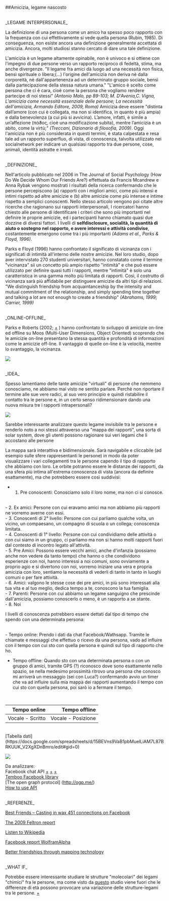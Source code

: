 ##Amicizia, legame nascosto

<br>
_LEGAME INTERPERSONALE_

La definizione di una persona come un amico ha spesso poco rapporto con la frequenza con cui effettivamente si vede quella persona (Rubin, 1985). Di conseguenza, non esiste ancora una definizione generalmente accettata di amicizia. Ancora, molti studiosi stanno cercato di dare una tale definizione.

L'amicizia è un legame altamente opinabile, non è univoco e si ottiene con l'impegno di due persone verso un rapporto reciproco di fedeltà, stima, ma anche divergenze. "Il legame fra amici dà luogo ad una necessità non fisica, bensì spirituale o libera;(...) l'origine dell'amicizia non deriva nè dalla corporeità, nè dall'appartenenza ad un determinato gruppo sociale, bensì dalla partecipazione della stessa natura umana."
"L'amico è scelto come persona che ci è cara, cioè come la persona che vogliamo rendere partecipe di noi stessi"
*(Antonio Malo, pp 89-103; M. D'Avenia,C. Vigna, L'amicizia come necessità essenziale delle persone; La necessità dell'amicizia, Armando Editore, 2009, Roma)*
Amicizia deve essere "distinta dall’amore (con cui è collegata, ma non si identifica, in quanto è più ampia) 
e dalla benevolenza (a cui più si avvicina). L’amore, infatti, è simile a un’affezione (πάϑος, cioè una modificazione subita), mentre l’amicizia è un abito, come la virtù;" *(Treccani, Dizionario di filosofia, 2009)*. Oggi l'amicizia non è più considerata in questi termini, è stata calpestata e resa tale ad un rapporto superfluo, di vista, di conoscenza, talvolta utilizzato nei socialnetwork per indicare un qualsiasi rapporto tra due persone, cose, animali, identità astratte e irreali. 

<br>
_DEFINIZIONE_

Nell'articolo pubblicato nel 2006 in The Journal of Social Psychology (How Do We Decide Whom Our Friends Are?) effettuata da Francis Mcandrew e Anna Rybak vengono mostrati i risultati della ricerca confermando che le persone percepiscono (a) rapporti con i migliori amici, come più intensi e intimi rispetto ad altre amicizie e (b) altre amicizie come più intense e intime rispetto a semplici conoscenti. Nello stesso articolo vengono poi citate altre ricerche che ragionano sui rapporti interpersonali, I ricercatori hanno chiesto alle persone di identificare i criteri che sono più importanti nel definire le proprie amicizie, ed i partecipanti hanno chiamato quasi due dozzine di diversi fattori. I livelli di **selfdisclosure, socialità, la quantità di aiuto o sostegno nel rapporto, e avere interessi e attività condivise**, costantemente emergono come tra i più importanti *(Adams et al., Parks & Floyd, 1996)*.

Parks e Floyd (1996) hanno confrontato il significato di vicinanza con i significati di intimità all'interno delle nostre amicizie. Nel loro studio, dopo aver intervistato 270 studenti universitari, hanno constatato come il termine "vicinanza" sii un concetto più ampio rispetto "intimità" e che può essere utilizzato per definire quasi tutti i rapporti, mentre "intimità" è solo una caratteristica in una gamma molto più limitata di rapporti. Così, il costrutto di vicinanza sarà più affidabile per distinguere amicizie da altri tipi di relazioni. "We distinguish friendship from acquaintanceship by the intensity and mutual commitment of the relationship, and simply spending time together and talking a lot are not enough to create a friendship" *(Abrahams, 1999; Carrier, 1999)*

<br>
_ONLINE-OFFLINE_

Parks e Roberts (2002; [+](https://medium.com/@jenkienzle/how-do-you-meet-someone-online-ec38d729a083#.vcajcj6iq) ) hanno confrontato lo sviluppo di amicizie on-line ed offline su Moos (Multi-User Dimensions, Object Oriented) scoprendo che le amicizie on-line presentano la stessa quantità e profondità di informazioni come le amicizie off-line. Il vantaggio di quelle on-line è la velocità, mentre lo svantaggio, la vicinanza.


![](http://i.imgur.com/lsCu8xw.jpg)


<br>
_IDEA_

Spesso lamentiamo delle tante amicizie "virtuali" di persone che nemmeno conosciamo, ne abbiamo mai visto ne sentito parlare.
Perchè non riportare il termine alle sue vere radici, al suo vero principio e quindi ristabilire il contatto tra le persone e, in un certo senso ridimensionare dando una nuova misura tre i rapporti intrapersonali?

![](http://i.imgur.com/wwe34je.jpg)

Sarebbe interessante analizzare questo legame invisibile tra le persone e renderlo noto a noi stessi
attraverso una "mappa dei rapporti", una sorta di solar system, dove gli utenti possono ragionare sui veri legami che li accostano alle persone

La mappa sarà interattiva e bidimensionale. Sarà navigabile e cliccabile (ad esempio sulle sfere rappresentanti le persone) in modo da poter visualizzare i vari collegamenti tra le persone capendo il tipo di rapporto che abbiamo con loro.
Le orbite potranno essere le distanze dei rapporti, da una sfera più intima all'estrema conoscenza di vista (ancora da definire esattamente), ma che potrebbero essere così suddivisi:
<br>
- 1. Pre conoscenti: Conosciamo solo il loro nome, ma non ci si conosce.
<br>
- 2. Ex amici: Persone con cui eravamo amici ma non abbiamo più rapporti ne vorremo averne con essi.
<br>
- 3. Conoscenti di 2° livello: Persone con cui parliamo qualche volta, un vicino, un compaesano, un compagno di scuola o un collega;  conoscenza limitata.
<br>
- 4. Conoscenti di 1° livello: Persone con cui condividiamo delle attività o con cui siamo in un gruppo, ci parliamo ma non si hanno molti rapporti fuori dal contesto di incontro legato all'attività.
<br>
- 5. Pre Amici: Possono essere vecchi amici, anche d'infanzia (possiamo anche non vedere da tanto tempo) che hanno o che condividono esperienze con noi, hanno interessi a noi comuni, sono ovviamente a proprio agio e si divertono con noi, vorremo iniziare una vera e propria amicizia con loro, sentiamo la necessità di vederli di tanto in tanto in luoghi comuni o per fare attività.
<br>
- 6. Amici: valgono le stesse cose dei pre amici, in più sono interessati alla tua vita e al tuo meglio, dedica tempo a te, conoscono la tua famiglia.
<br>
- 7. Parenti: Persone con cui abbiamo un legame sanguigno che prescinde dall'amicizia, possiamo conoscerlo o meno, è un rapporto a se stante.
<br>
- 8. Noi


I livelli di conoscenza potrebbero essere dettati dal tipo di tempo che spendo con una determinata persona:

<br>
- Tempo online: Prendo i dati da chat Facebook/Wathsapp. Tramite le chiamate e messaggi che effettuo o ricevo da una persona, vado ad influire con il tempo con cui sto con quella persona e quindi sul tipo di rapporto che ho.

- Tempo offline: Quando sto con una determinata persona o con un gruppo di amici, tramite GPS (?) riconosco dove sono esattamente nello spazio, se nella medesimo prossimità ritrovo una persona che conosco mi arriverà un messaggio (sei con Luca?) confermando avvio un timer che va ad influire sulla mia mappa dei rapporti aumentando il tempo con cui sto con quella persona, poi sarò io a fermare il tempo.

<br>

|   Tempo online   |   Tempo offline   |
| ----------------:|  ----------------:|
| Vocale - Scritto |Vocale - Posizione |

<br>
[Tabella dati](https://docs.google.com/spreadsheets/d/15BEVns9VaB1pbMuelLiAM7L87BRKUUK_V2XgXDnBmro/edit#gid=0)

![](http://i.imgur.com/DDxTx1N.jpg)


Da analizzare: 
<br>
Facebook chat API 
[+](https://github.com/Schmavery/facebook-chat-api)
[+](http://www.programmableweb.com/api/facebook)
[+](https://pypi.python.org/pypi/fbchat/)
<br>
[Temboo Facebook library](https://temboo.com/library/Library/Facebook/)
<br>
[The open graph protocol] (http://ogp.me/)
<br>
[How to use API](http://www.poynter.org/2011/how-to-use-apis-from-google-facebook-twitter-to-find-data-ideas/141786/)


<br>
_REFERENZE_

[Best Friends – Casting in wax 451 connections on Facebook](http://www.creativeapplications.net/objects/best-friends-objects/)

[The 2009 Feltron report](http://feltron.com/FAR09.html)

[Listen to Wikipedia](http://listen.hatnote.com/#it)

[Facebook report WolframAlpha](http://www.wolframalpha.com/input/?i=facebook+report#_=_)

[Better friendships through mapping technology](https://medium.com/@vtcraghead/better-friendships-through-mapping-technology-294c292f41c5#.smctcdffk)

<br>
_WHAT IF_

Potrebbe essere interessante studiare le strutture "molecolari" dei legami "chimici" fra le persone, ma come visto da [questo](http://blog.stephenwolfram.com/2013/04/data-science-of-the-facebook-world/) studio viene fuori che le differenze di età possono provocare una variazione delle strutture-legami tra le persone. [+](http://blog.stephenwolfram.com/2013/04/data-science-of-the-facebook-world/)

